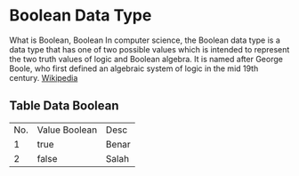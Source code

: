 # Boolean Data Type

What is Boolean, Boolean In computer science, the Boolean data type is a data type that has one of two possible values which is intended to represent the two truth values of logic and Boolean algebra. It is named after George Boole, who first defined an algebraic system of logic in the mid 19th century. [Wikipedia](https://en.wikipedia.org/wiki/Boolean_data_type)

## Table Data Boolean
<table>
  <tr>
    <td>No.</td>
    <td>Value Boolean</td>
    <td>Desc</td>
  </tr>
  
  <tr>
    <td>1</td>
    <td>true</td>
    <td>Benar</td>
  </tr>
  
  <tr>
    <td>2</td>
    <td>false</td>
    <td>Salah</td>
  </tr>
  
</table>
